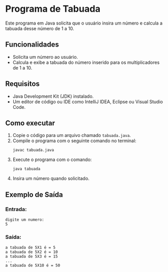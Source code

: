 # Programa de Tabuada

Este programa em Java solicita que o usuário insira um número e calcula a tabuada desse número de 1 a 10.

## Funcionalidades

- Solicita um número ao usuário.
- Calcula e exibe a tabuada do número inserido para os multiplicadores de 1 a 10.

## Requisitos

- Java Development Kit (JDK) instalado.
- Um editor de código ou IDE como IntelliJ IDEA, Eclipse ou Visual Studio Code.

## Como executar

1. Copie o código para um arquivo chamado `tabuada.java`.
2. Compile o programa com o seguinte comando no terminal:
   ```
   javac tabuada.java
   ```
3. Execute o programa com o comando:
   ```
   java tabuada
   ```
4. Insira um número quando solicitado.

## Exemplo de Saída

### Entrada:
```
digite um numero:
5
```

### Saída:
```
a tabuada de 5X1 é = 5
a tabuada de 5X2 é = 10
a tabuada de 5X3 é = 15
...
a tabuada de 5X10 é = 50
```
